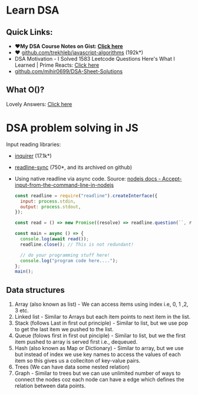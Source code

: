 # Learn DSA

## Quick Links:

- **❤️My DSA Course Notes on Gist: [Click here](https://gist.github.com/sahilrajput03/1298a80f3097a56b6304bffde8853287)**
- ❤️ [github.com/trekhleb/javascript-algorithms](https://github.com/trekhleb/javascript-algorithms) (192k\*)
- DSA Motivation - I Solved 1583 Leetcode Questions Here's What I Learned | Prime Reacts: [Click here](https://www.youtube.com/watch?v=vHua-t_8hrA)
- [github.com/mihir0699/DSA-Sheet-Solutions](https://github.com/mihir0699/DSA-Sheet-Solutions)

## What O()?

Lovely Answers: [Click here](https://stackoverflow.com/questions/1909307/what-does-on-mean?answertab=scoredesc#tab-top)

# DSA problem solving in JS

Input reading libraries:

- [inquirer](https://github.com/SBoudrias/Inquirer.js) (17.1k\*)
- [readline-sync](https://www.npmjs.com/package/readline-sync) (750\*, and its archived on github)
- Using native readline via async code. Source: [nodejs docs - Accept-input-from-the-command-line-in-nodejs](https://nodejs.dev/en/learn/accept-input-from-the-command-line-in-nodejs/)

  ```js
  const readline = require("readline").createInterface({
    input: process.stdin,
    output: process.stdout,
  });

  const read = () => new Promise((resolve) => readline.question(``, resolve));

  const main = async () => {
    console.log(await read());
    readline.close(); // This is not redundant!

    // do your programming stuff here!
    console.log("program code here....");
  };
  main();
  ```

## Data structures

1. Array (also known as list) - We can access items using index i.e, 0, 1 ,2, 3 etc.
2. Linked list - Similar to Arrays but each item points to next item in the list.
3. Stack (follows Last in first out principle) - Similar to list, but we use pop to get the last item we pushed to the list.
4. Queue (folows first in first out pinciple) - Similar to list, but we the first item pushed to array is served first i.e., dequeued.
5. Hash (also known as Map or Dictionary) - Similar to array, but we use but instead of index we use key names to access the values of each item so this gives us a colleciton of key-value pairs.
6. Trees (We can have data some nested relation)
7. Graph - Similar to trees but we can use unlimited number of ways to connect the nodes coz each node can have a edge which defines the relation between data points.
